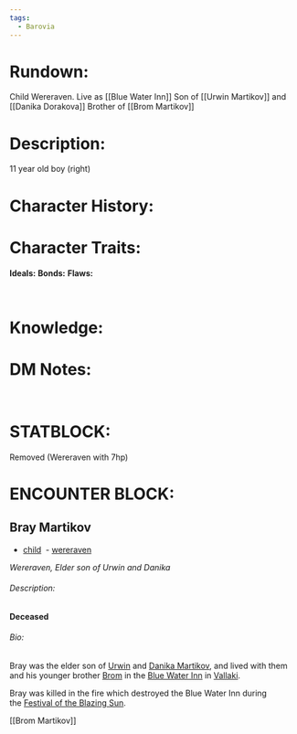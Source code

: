 ```yaml
---
tags:
  - Barovia
---
```

# **Rundown:**

Child Wereraven.
Live as [[Blue Water Inn]]
Son of [[Urwin Martikov]] and [[Danika Dorakova]]
Brother of [[Brom Martikov]]


# **Description:**

11 year old boy (right)
 

# **Character History:**


# **Character Traits:** 

**Ideals:**
**Bonds:**
**Flaws:**

 

# **Knowledge:**


# **DM Notes:**

 

# **STATBLOCK:**

Removed (Wereraven with 7hp)


# **ENCOUNTER BLOCK:**
## Bray Martikov

-   [child](https://strahdsbod.obsidianportal.com/search?tag=child)
 -   [wereraven](https://strahdsbod.obsidianportal.com/search?tag=wereraven)

_Wereraven, Elder son of Urwin and Danika_

###### Description:

**Deceased**

###### Bio:

Bray was the elder son of [Urwin](https://strahdsbod.obsidianportal.com/characters/urwin-martikov) and [Danika Martikov](https://strahdsbod.obsidianportal.com/characters/danika-martikov), and lived with them and his younger brother [Brom](https://strahdsbod.obsidianportal.com/characters/brom-martikov) in the [Blue Water Inn](https://strahdsbod.obsidianportal.com/wikis/blue-water-inn) in [Vallaki](https://strahdsbod.obsidianportal.com/wikis/vallaki).

Bray was killed in the fire which destroyed the Blue Water Inn during the [Festival of the Blazing Sun](https://strahdsbod.obsidianportal.com/wikis/festival-of-the-blazing-sun).

[[Brom Martikov]]

